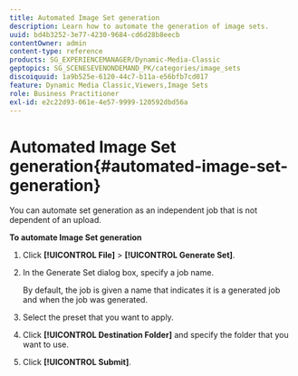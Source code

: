 ```yaml
---
title: Automated Image Set generation
description: Learn how to automate the generation of image sets. 
uuid: bd4b3252-3e77-4230-9684-cd6d28b8eecb
contentOwner: admin
content-type: reference
products: SG_EXPERIENCEMANAGER/Dynamic-Media-Classic
geptopics: SG_SCENESEVENONDEMAND_PK/categories/image_sets
discoiquuid: 1a9b525e-6120-44c7-b11a-e56bfb7cd017
feature: Dynamic Media Classic,Viewers,Image Sets
role: Business Practitioner
exl-id: e2c22d93-061e-4e57-9999-120592dbd56a
---
```

# Automated Image Set generation{#automated-image-set-generation}

<!-- 

Comment Type: remark
Last Modified By: 
Last Modified Date: 

<p>New for 6.5</p>

 -->

You can automate set generation as an independent job that is not dependent of an upload.

**To automate Image Set generation**

1. Click **[!UICONTROL File]** > **[!UICONTROL Generate Set]**.
1. In the Generate Set dialog box, specify a job name.

   By default, the job is given a name that indicates it is a generated job and when the job was generated.

1. Select the preset that you want to apply.
1. Click **[!UICONTROL Destination Folder]** and specify the folder that you want to use.
1. Click **[!UICONTROL Submit]**.
